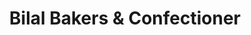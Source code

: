 ---
title: "Bilal Bakers & Confectioner"
url: /karachi/bilal-bakers-and-confectioner/
shop: bakery
---